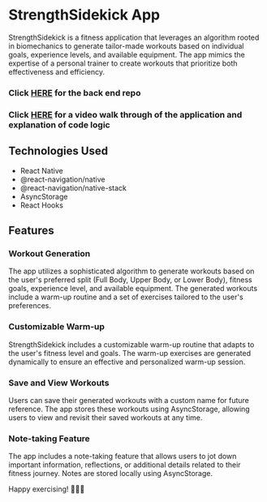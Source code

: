 <!DOCTYPE html>
<html lang="en">

<body>

  <h1>StrengthSidekick App</h1>

  <p>StrengthSidekick is a fitness application that leverages an algorithm rooted in biomechanics to generate tailor-made workouts based on individual goals, experience levels, and available equipment. The app mimics the expertise of a personal trainer to create workouts that prioritize both effectiveness and efficiency.</p>

  <h3>Click <a href="https://github.com/bethjm/exercise_app_backend">HERE</a> for the back end repo</h3>

  <h3>Click <a href="https://www.loom.com/share/5293069034964ab19fcfabaf2758ea25">HERE</a> for a video walk through of the application and explanation of code logic</h3>

  <h2>Technologies Used</h2>

  <ul>
    <li>React Native</li>
    <li>@react-navigation/native</li>
    <li>@react-navigation/native-stack</li>
    <li>AsyncStorage</li>
    <li>React Hooks</li>
  </ul>

  <h2>Features</h2>

  <h3>Workout Generation</h3>

  <p>The app utilizes a sophisticated algorithm to generate workouts based on the user's preferred split (Full Body, Upper Body, or Lower Body), fitness goals, experience level, and available equipment. The generated workouts include a warm-up routine and a set of exercises tailored to the user's preferences.</p>

  <h3>Customizable Warm-up</h3>

  <p>StrengthSidekick includes a customizable warm-up routine that adapts to the user's fitness level and goals. The warm-up exercises are generated dynamically to ensure an effective and personalized warm-up session.</p>

  <h3>Save and View Workouts</h3>

  <p>Users can save their generated workouts with a custom name for future reference. The app stores these workouts using AsyncStorage, allowing users to view and revisit their saved workouts at any time.</p>

  <h3>Note-taking Feature</h3>

  <p>The app includes a note-taking feature that allows users to jot down important information, reflections, or additional details related to their fitness journey. Notes are stored locally using AsyncStorage.</p>

  <p>Happy exercising! 🏋️‍♂️💪</p>

</body>

</html>
